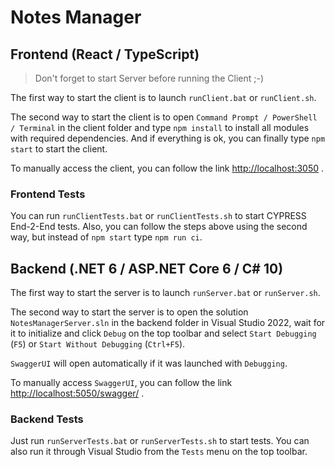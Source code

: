 # Notes Manager

## Frontend (React / TypeScript)

> Don't forget to start Server before running the Client ;-)

The first way to start the client is to launch `runClient.bat` or `runClient.sh`.

The second way to start the client is to open `Command Prompt / PowerShell / Terminal` in the client folder and type `npm install` to install all modules with required dependencies. And if everything is ok, you can finally type `npm start` to start the client.

To manually access the client, you can follow the link [http://localhost:3050](http://localhost:3050) .

### Frontend Tests

You can run `runClientTests.bat` or `runClientTests.sh` to start CYPRESS End-2-End tests.
Also, you can follow the steps above using the second way, but instead of `npm start` type `npm run ci`.

## Backend (.NET 6 / ASP.NET Core 6 / C# 10)

The first way to start the server is to launch `runServer.bat` or `runServer.sh`.

The second way to start the server is to open the solution `NotesManagerServer.sln` in the backend folder in Visual Studio 2022, wait for it to initialize and click `Debug` on the top toolbar and select `Start Debugging` (`F5`) or `Start Without Debugging` (`Ctrl+F5`).

`SwaggerUI` will open automatically if it was launched with `Debugging`.

To manually access `SwaggerUI`, you can follow the link
[http://localhost:5050/swagger/](http://localhost:5050/swagger/) .

### Backend Tests

Just run `runServerTests.bat` or `runServerTests.sh` to start tests.
You can also run it through Visual Studio from the `Tests` menu on the top toolbar.
